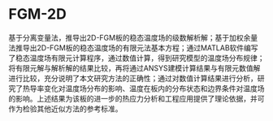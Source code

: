 # FGM-2D
基于分离变量法，推导出2D-FGM板的稳态温度场的级数解析解；基于加权余量法推导出2D-FGM板的稳态温度场的有限元法基本方程；通过MATLAB软件编写了稳态温度场有限元计算程序，通过数值计算，得到研究模型的温度场分布规律；将有限元解与解析解的结果比较，再将通过ANSYS建模计算结果与有限元数值解进行比较，充分说明了本文研究方法的正确性；通过对数值计算结果进行分析，研究了热导率变化对温度场分布的影响、温度在板内的分布状态和边界条件对温度场的影响。上述结果为该板的进一步的热应力分析和工程应用提供了理论依据，并可作为检验其他近似方法的参考标准。
